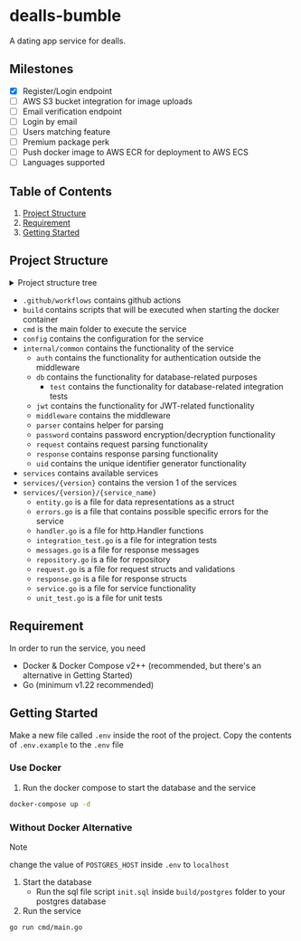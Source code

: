 # dealls-bumble
A dating app service for dealls.

## Milestones

- [x] Register/Login endpoint
- [ ] AWS S3 bucket integration for image uploads
- [ ] Email verification endpoint
- [ ] Login by email
- [ ] Users matching feature
- [ ] Premium package perk
- [ ] Push docker image to AWS ECR for deployment to AWS ECS
- [ ] Languages supported

## Table of Contents
1. [Project Structure](#project-structure)
2. [Requirement](#requirement)
3. [Getting Started](#getting-started)

## Project Structure

<details>
  <summary>Project structure tree</summary>

  ```bash
├── Dockerfile
├── LICENSE
├── README.md
├── build
│   └── postgres
│       ├── init.sql
│       └── testdata
│           └── init.sql
├── cmd
│   ├── app
│   │   └── server.go
│   ├── main.go
│   └── readiness
│       └── readiness.go
├── config
│   ├── config.go
│   └── postgres
│       └── database.go
├── docker-compose.yml
├── go.mod
├── go.sum
├── internal
│   └── common
│       ├── auth
│       │   └── token.go
│       ├── db
│       │   ├── db.go
│       │   └── test
│       │       └── db.go
│       ├── jwt
│       │   └── jwt.go
│       ├── middleware
│       │   ├── auth.go
│       │   ├── logging.go
│       │   └── recoverer.go
│       ├── parser
│       │   └── time.go
│       ├── password
│       │   └── bcrypt.go
│       ├── request
│       │   └── request.go
│       ├── response
│       │   └── json.go
│       └── uid
│           └── uid.go
└── services
    ├── base
    │   ├── message.go
    │   ├── request.go
    │   └── response.go
    └── v1
        └── user
            ├── entity.go
            ├── errors.go
            ├── handler.go
            ├── integration_test.go
            ├── message.go
            ├── repository.go
            ├── request.go
            ├── response.go
            ├── service.go
            └── unit_test.go
```
</details>

- `.github/workflows` contains github actions
- `build` contains scripts that will be executed when starting the docker container
- `cmd` is the main folder to execute the service
- `config` contains the configuration for the service
- `internal/common` contains the functionality of the service
    - `auth` contains the functionality for authentication outside the middleware
    - `db` contains the functionality for database-related purposes
        - `test` contains the functionality for database-related integration tests
    - `jwt` contains the functionality for JWT-related functionality
    - `middleware` contains the middleware
    - `parser` contains helper for parsing
    - `password` contains password encryption/decryption functionality
    - `request` contains request parsing functionality
    - `response` contains response parsing functionality
    - `uid` contains the unique identifier generator functionality
- `services` contains available services
- `services/{version}` contains the version 1 of the services
- `services/{version}/{service_name}`
    - `entity.go` is a file for data representations as a struct
    - `errors.go` is a file that contains possible specific errors for the service
    - `handler.go` is a file for http.Handler functions
    - `integration_test.go` is a file for integration tests
    - `messages.go` is a file for response messages
    - `repository.go` is a file for repository
    - `request.go` is a file for request structs and validations
    - `response.go` is a file for response structs
    - `service.go` is a file for service functionality
    - `unit_test.go` is a file for unit tests

## Requirement
In order to run the service, you need
- Docker & Docker Compose v2++ (recommended, but there's an alternative in Getting Started)
- Go (minimum v1.22 recommended)

## Getting Started

Make a new file called `.env` inside the root of the project. Copy the contents of `.env.example` to the `.env` file

### Use Docker
1. Run the docker compose to start the database and the service
```bash
docker-compose up -d
```

### Without Docker Alternative

> [!NOTE]  
> change the value of `POSTGRES_HOST` inside `.env` to `localhost`

1. Start the database
    + Run the sql file script `init.sql` inside `build/postgres` folder to your postgres database
2. Run the service
```bash
go run cmd/main.go
```

